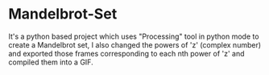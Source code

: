 # Mandelbrot-Set
It's a python based project which uses "Processing" tool in python mode to create a Mandelbrot set,
I also changed the powers of 'z' (complex number) and exported those frames corresponding to each nth power of 'z' and compiled them into a GIF.
